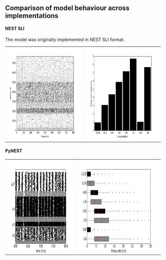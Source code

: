 ## Comparison of model behaviour across implementations

#### NEST SLI

The model was originally implemented in NEST SLI format.

<table>
<tr>
<td><img alt="NEST SLI raster" src="images/nestsli_rasterplot_1.0.png" height="300"/></td>
<td><img alt="NEST SLI firing rates" src="images/nestsli_firing_rates_1.0.png" height="300"/></td>
</tr>
</table>

#### PyNEST

<table>
<tr>
<td><img alt="PyNEST raster" src="images/pynest_rasterplot_1.0.png" height="300"/></td>
<td><img alt="PyNEST firing rates" src="images/pynest_firing_rates_1.0.png" height="300"/></td>
</tr>
</table>